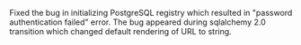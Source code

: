 Fixed the bug in initializing PostgreSQL registry which resulted in "password authentication failed" error.
The bug appeared during sqlalchemy 2.0 transition which changed default rendering of URL to string.

